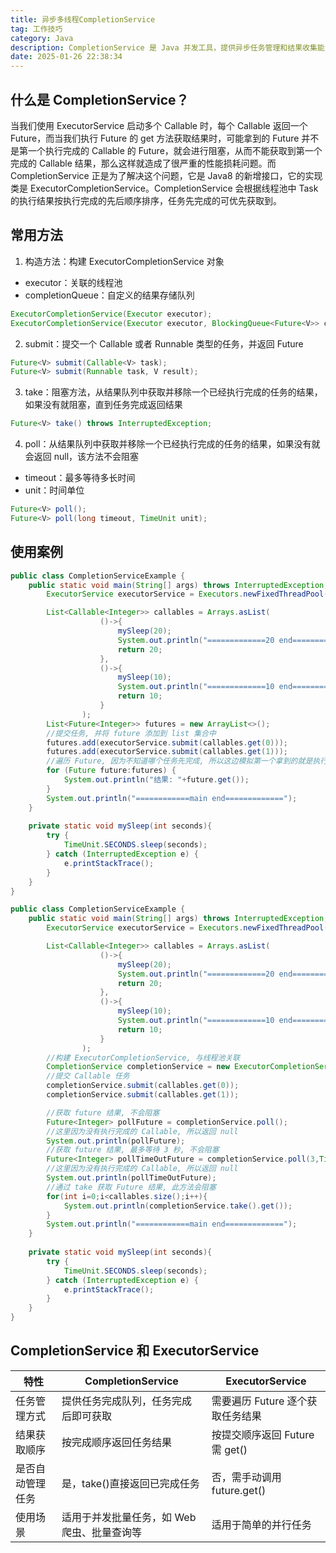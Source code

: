 ```yaml
---
title: 异步多线程CompletionService
tag: 工作技巧
category: Java
description: CompletionService 是 Java 并发工具，提供异步任务管理和结果收集能力。它按任务完成顺序返回结果，避免遍历 Future 阻塞等待，提升并发任务效率。适用于批量查询、爬虫、多数据源检索等场景，常用实现为 ExecutorCompletionService，基于线程池和阻塞队列优化任务执行和结果处理。
date: 2025-01-26 22:38:34
---
```


## 什么是 CompletionService？

当我们使用 ExecutorService 启动多个 Callable 时，每个 Callable 返回一个 Future，而当我们执行 Future 的 get 方法获取结果时，可能拿到的 Future 并不是第一个执行完成的 Callable 的 Future，就会进行阻塞，从而不能获取到第一个完成的 Callable 结果，那么这样就造成了很严重的性能损耗问题。而 CompletionService 正是为了解决这个问题，它是 Java8 的新增接口，它的实现类是 ExecutorCompletionService。CompletionService 会根据线程池中 Task 的执行结果按执行完成的先后顺序排序，任务先完成的可优先获取到。

## 常用方法

1. 构造方法：构建 ExecutorCompletionService 对象
+ executor：关联的线程池
+ completionQueue：自定义的结果存储队列

```java
ExecutorCompletionService(Executor executor);
ExecutorCompletionService(Executor executor, BlockingQueue<Future<V>> completionQueue);
```

2. submit：提交一个 Callable 或者 Runnable 类型的任务，并返回 Future

```java
Future<V> submit(Callable<V> task);
Future<V> submit(Runnable task, V result);
```

3. take：阻塞方法，从结果队列中获取并移除一个已经执行完成的任务的结果，如果没有就阻塞，直到任务完成返回结果

```java
Future<V> take() throws InterruptedException;
```

4. poll：从结果队列中获取并移除一个已经执行完成的任务的结果，如果没有就会返回 null，该方法不会阻塞
+ timeout：最多等待多长时间
+ unit：时间单位

```java
Future<V> poll();
Future<V> poll(long timeout, TimeUnit unit);
```

## 使用案例

```java
public class CompletionServiceExample {
    public static void main(String[] args) throws InterruptedException, ExecutionException {
        ExecutorService executorService = Executors.newFixedThreadPool(2);

        List<Callable<Integer>> callables = Arrays.asList(
                    ()->{
                        mySleep(20);
                        System.out.println("=============20 end==============");
                        return 20;
                    },
                    ()->{
                        mySleep(10);
                        System.out.println("=============10 end==============");
                        return 10;
                    }
                );
        List<Future<Integer>> futures = new ArrayList<>();
        //提交任务, 并将 future 添加到 list 集合中
        futures.add(executorService.submit(callables.get(0)));
        futures.add(executorService.submit(callables.get(1)));
        //遍历 Future, 因为不知道哪个任务先完成, 所以这边模拟第一个拿到的就是执行时间最长的任务, 那么执行时间较短的任务就必须等待执行时间长的任务执行完
        for (Future future:futures) {
            System.out.println("结果: "+future.get());
        }
        System.out.println("============main end=============");
    }
    
    private static void mySleep(int seconds){
        try {
            TimeUnit.SECONDS.sleep(seconds);
        } catch (InterruptedException e) {
            e.printStackTrace();
        }
    }
}
```

```java
public class CompletionServiceExample {
    public static void main(String[] args) throws InterruptedException, ExecutionException {
        ExecutorService executorService = Executors.newFixedThreadPool(2);

        List<Callable<Integer>> callables = Arrays.asList(
                    ()->{
                        mySleep(20);
                        System.out.println("=============20 end==============");
                        return 20;
                    },
                    ()->{
                        mySleep(10);
                        System.out.println("=============10 end==============");
                        return 10;
                    }
                );
        //构建 ExecutorCompletionService, 与线程池关联
        CompletionService completionService = new ExecutorCompletionService(executorService);
        //提交 Callable 任务
        completionService.submit(callables.get(0));
        completionService.submit(callables.get(1));

        //获取 future 结果, 不会阻塞
        Future<Integer> pollFuture = completionService.poll();
        //这里因为没有执行完成的 Callable, 所以返回 null
        System.out.println(pollFuture);
        //获取 future 结果, 最多等待 3 秒, 不会阻塞
        Future<Integer> pollTimeOutFuture = completionService.poll(3,TimeUnit.SECONDS);
        //这里因为没有执行完成的 Callable, 所以返回 null
        System.out.println(pollTimeOutFuture);
        //通过 take 获取 Future 结果, 此方法会阻塞
        for(int i=0;i<callables.size();i++){
            System.out.println(completionService.take().get());
        }
        System.out.println("============main end=============");
    }
    
    private static void mySleep(int seconds){
        try {
            TimeUnit.SECONDS.sleep(seconds);
        } catch (InterruptedException e) {
            e.printStackTrace();
        }
    }
}
```

## CompletionService 和 ExecutorService

| 特性             | CompletionService                           | ExecutorService                  |
| ---------------- | ------------------------------------------- | -------------------------------- |
| 任务管理方式     | 提供任务完成队列，任务完成后即可获取        | 需要遍历 Future 逐个获取任务结果 |
| 结果获取顺序     | 按完成顺序返回任务结果                      | 按提交顺序返回 Future 需 get()   |
| 是否自动管理任务 | 是，take()直接返回已完成任务                | 否，需手动调用 future.get()      |
| 使用场景         | 适用于并发批量任务，如 Web 爬虫、批量查询等 | 适用于简单的并行任务             |
